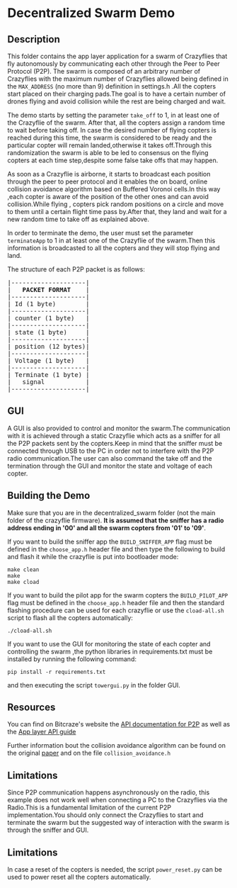 # Decentralized Swarm Demo

## Description

This folder contains the app layer application for a swarm of Crazyflies that fly autonomously by communicating each other through the Peer to Peer Protocol (P2P). The swarm is composed of an arbitrary  number of Crazyflies with the maximum number of Crazyflies allowed being defined in the `MAX_ADDRESS` (no more than 9) definition in settings.h .All the copters start placed on their charging pads.The goal is to have a certain number of drones flying and avoid collision  while the rest are being charged and wait.

The demo starts by setting the parameter  `take_off`  to 1, in  at least one of the Crazyflie of the swarm. After that, all the copters assign a random time to wait before taking off. In case the desired number of flying copters is reached during this time, the swarm is considered to be ready and the particular copter will remain landed,otherwise it takes off.Through this randomization the swarm is able to be led to consensus on the flying copters at each time step,despite some false take offs that may happen.

As soon as a Crazyflie is airborne, it starts to broadcast each position through the peer to peer protocol and it enables the on board, online collision avoidance algorithm based on Buffered Voronoi cells.In this way ,each copter is aware of the position of the other ones and can avoid collision.While flying , copters pick random positions on a circle and move to them until a certain flight time pass by.After that, they land and wait for a new random time to take off as explained above.

In order to terminate the demo, the user must set the parameter `terminateApp` to 1 in at least one of the Crazyflie of the swarm.Then this information is broadcasted to all the copters and they will stop flying and land.

The structure of each P2P packet is as follows:
<pre>
|--------------------|
|   <b>PACKET FORMAT</b>    |
|--------------------|
| Id (1 byte)        |
|--------------------|
| counter (1 byte)   |
|--------------------|
| state (1 byte)     |
|--------------------|
| position (12 bytes)|
|--------------------|
| Voltage (1 byte)   |
|--------------------|
| Terminate (1 byte) |
|   signal           |
|--------------------|
</pre>


## GUI
A GUI is also provided to control and monitor the swarm.The communication with it is achieved through a static Crazyflie which acts as a sniffer for all the P2P packets sent by the copters.Keep in mind that the sniffer must be connected through USB to the PC in order not to interfere with the P2P radio communication.The user can also command the take off and the termination through the GUI and monitor the state and voltage of each copter.


## Building the Demo
Make sure that you are in the decentralized_swarm folder (not the main folder of the crazyflie firmware). **It is assumed that the sniffer has a radio address ending in '00' and all the swarm copters from '01' to '09'**.

If you want to build the sniffer app the `BUILD_SNIFFER_APP` flag must be defined in the `choose_app.h` header file and then type the following to build and flash it while the crazyflie is put into bootloader mode:
```
make clean
make 
make cload
```

If you want to build the pilot app for the swarm copters the `BUILD_PILOT_APP` flag must be defined in the `choose_app.h` header file and then the standard flashing procedure can be used for each crazyflie or use the `cload-all.sh` script to flash all the copters automatically:
```
./cload-all.sh
```


If you want to use the GUI for monitoring the state of each copter and controlling the swarm ,the python libraries in requirements.txt must be installed by running the following command:
```
pip install -r requirements.txt
```

and then executing the script `towergui.py` in the folder GUI.
## Resources
You can find on Bitcraze's website the [API documentation for P2P](https://www.bitcraze.io/documentation/repository/crazyflie-firmware/master/functional-areas/p2p_api/) as well as the [App layer API guide](https://www.bitcraze.io/documentation/repository/crazyflie-firmware/master/userguides/app_layer/)

Further information bout the collision avoidance algorithm can be found on the original [paper](https://web.stanford.edu/~schwager/MyPapers/ZhouEtAlRAL17CollisionAvoidance.pdf) and on the file  ``collision_avoidance.h``

## Limitations

Since P2P communication happens asynchronously on the radio, this example does not work well when connecting a PC to the Crazyflies via the Radio.This is a fundamental limitation of the current P2P implementation.You should only connect the Crazyflies to start and terminate the swarm but the suggested way of interaction with the swarm is through the sniffer and GUI.

## Limitations
In case a reset of the copters is needed, the script `power_reset.py` can be used to power reset all the copters automatically.
